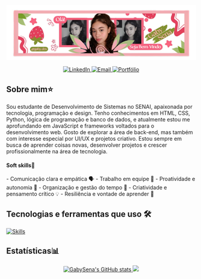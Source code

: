 <div>
 <img src="https://github.com/GabySena/GabySena/blob/main/assets/gaby.banner.png">
</div>

<p align="center">
  <a href="www.linkedin.com/in/gabrielly-sena-233aaa359" target="_blank">
    <img src="https://img.shields.io/badge/LinkedIn-ff69b4?style=for-the-badge&logo=about-dot-me&logoColor=white" alt="LinkedIn"          >
  </a>
  <a href="ribeirodelimasena@gmail.com" target="_blank">
    <img src="https://img.shields.io/badge/Email-ff69b4?style=for-the-badge&logo=about-dot-me&logoColor=white" alt="Email"                >
  </a>
  <a href="https://portfolio-gaby.onrender.com" target="_blank">
    <img src="https://img.shields.io/badge/Portfólio-ff69b4?style=for-the-badge&logo=about-dot-me&logoColor=white" alt="Portfólio">
  </a>
</p>


 <h2>Sobre mim⭐</h2>

 <p>Sou estudante de Desenvolvimento de Sistemas no SENAI, apaixonada por tecnologia, programação e design. Tenho conhecimentos em HTML, CSS, Python, lógica de programação e banco de dados, e atualmente estou me aprofundando em JavaScript e frameworks voltados para o desenvolvimento web. Gosto de explorar a área de back-end, mas também com interesse especial por UI/UX e projetos criativo. Estou sempre em busca de aprender coisas novas, desenvolver projetos e crescer profissionalmente na área de tecnologia.</p>
 <h4>Soft skills🧠</h4>
 - Comunicação clara e empática 🗣️  
- Trabalho em equipe 🤝  
- Proatividade e autonomia 🚀  
- Organização e gestão do tempo 📅  
- Criatividade e pensamento crítico 💡  
- Resiliência e vontade de aprender 🌱


 <h2>Tecnologias e ferramentas que uso 🛠</h2>

[![Skills](https://skillicons.dev/icons?i=js,html,css,py,sqlite,vscode)](https://skillicons.dev)

<h2>Estatísticas📊</h2>
<div align="center">
 <a href="https://github.com/GabySena">
  <img height="180em" src="https://github-readme-stats.vercel.app/api?username=GabySena&show_icons=true&theme=radical" alt="GabySena's GitHub stats"/>
  <img height="180em" src="https://github-readme-stats.vercel.app/api/top-langs/?username=GabySena&layout=compact&langs_count=10&theme=dracula"/>
 </a>
</div>


 



<!--
**GabySena/GabySena** is a ✨ _special_ ✨ repository because its `README.md` (this file) appears on your GitHub profile.

Here are some ideas to get you started:

- 🔭 I’m currently working on ...
- 🌱 I’m currently learning ...
- 👯 I’m looking to collaborate on ...
- 🤔 I’m looking for help with ...
- 💬 Ask me about ...
- 📫 How to reach me: ...
- 😄 Pronouns: ...
- ⚡ Fun fact: ...
-->
